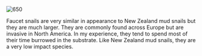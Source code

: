![650](b386cb96bdd69264a29cbad971dbd506.png)

Faucet snails are very similar in appearance to New Zealand mud snails but they are much larger. They are commonly found across Europe but are invasive in North America. In my experience, they tend to spend most of their time burrowed in the substrate. Like New Zealand mud snails, they are a very low impact species.